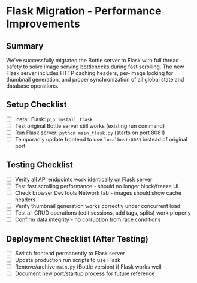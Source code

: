 # Flask Migration - Performance Improvements

## Summary
We've successfully migrated the Bottle server to Flask with full thread safety to solve image serving bottlenecks during fast scrolling. The new Flask server includes HTTP caching headers, per-image locking for thumbnail generation, and proper synchronization of all global state and database operations.

## Setup Checklist
- [ ] Install Flask: `pip install flask`
- [ ] Test original Bottle server still works (existing run command)
- [ ] Run Flask server: `python main_flask.py` (starts on port 8081)
- [ ] Temporarily update frontend to use `localhost:8081` instead of original port

## Testing Checklist
- [ ] Verify all API endpoints work identically on Flask server
- [ ] Test fast scrolling performance - should no longer block/freeze UI
- [ ] Check browser DevTools Network tab - images should show cache headers
- [ ] Verify thumbnail generation works correctly under concurrent load
- [ ] Test all CRUD operations (edit sessions, add tags, splits) work properly
- [ ] Confirm data integrity - no corruption from race conditions

## Deployment Checklist (After Testing)
- [ ] Switch frontend permanently to Flask server
- [ ] Update production run scripts to use Flask
- [ ] Remove/archive `main.py` (Bottle version) if Flask works well
- [ ] Document new port/startup process for future reference